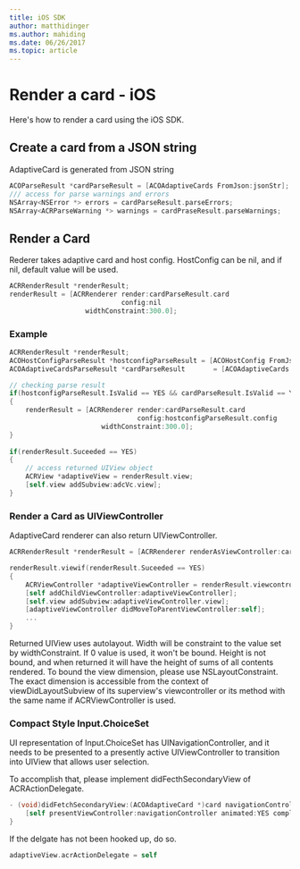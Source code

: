 ```yaml
---
title: iOS SDK
author: matthidinger
ms.author: mahiding
ms.date: 06/26/2017
ms.topic: article
---
```


# Render a card - iOS

Here's how to render a card using the iOS SDK.

## Create a card from a JSON string

AdaptiveCard is generated from JSON string

```objective-c
ACOParseResult *cardParseResult = [ACOAdaptiveCards FromJson:jsonStr];
/// access for parse warnings and errors
NSArray<NSError *> errors = cardParseResult.parseErrors;
NSArray<ACRParseWarning *> warnings = cardPraseResult.parseWarnings;
```

## Render a Card

Rederer takes adaptive card and host config. HostConfig can be nil, and if nil, default value will be used.

```objective-c
ACRRenderResult *renderResult;
renderResult = [ACRRenderer render:cardParseResult.card
                            config:nil
                   widthConstraint:300.0];
``` 

### Example

```objective-c
ACRRenderResult *renderResult;
ACOHostConfigParseResult *hostconfigParseResult = [ACOHostConfig FromJson:self.hostconfig];
ACOAdaptiveCardsParseResult *cardParseResult       = [ACOAdaptiveCards FromJson:jsonStr];

// checking parse result
if(hostconfigParseResult.IsValid == YES && cardParseResult.IsValid == YES)
{
    renderResult = [ACRRenderer render:cardParseResult.card
                                config:hostconfigParseResult.config
                       widthConstraint:300.0];
}	
    
if(renderResult.Suceeded == YES)
{
    // access returned UIView object
    ACRView *adaptiveView = renderResult.view;
    [self.view addSubview:adcVc.view];
}
```

### Render a Card as UIViewController

AdaptiveCard renderer can also return UIViewController.

```objective-c
ACRRenderResult *renderResult = [ACRRenderer renderAsViewController:card config:config frame:frame delegate:acrActionDelegate];

renderResult.viewif(renderResult.Suceeded == YES)
{
    ACRViewController *adaptiveViewController = renderResult.viewcontroller;
    [self addChildViewController:adaptiveViewController];
    [self.view addSubview:adaptiveViewController.view];
    [adaptiveViewController didMoveToParentViewController:self];
    ...
}
```

Returned UIView uses autolayout. Width will be constraint to the value set by widthConstraint. If 0 value is used, it won't be bound.
Height is not bound, and when returned it will have the height of sums of all contents rendered. To bound the view dimension, please use NSLayoutConstraint. The exact dimension is accessible from the context of viewDidLayoutSubview of its superview's viewcontroller or its method with the same name if ACRViewController is used.


### Compact Style Input.ChoiceSet

UI representation of Input.ChoiceSet has UINavigationController, and it needs to be presented to a presently active UIViewController to transition into UIView that allows user selection.

To accomplish that, please implement didFecthSecondaryView of ACRActionDelegate.

```objective-c
- (void)didFetchSecondaryView:(ACOAdaptiveCard *)card navigationController:(UINavigationController *)navigationController{
    [self presentViewController:navigationController animated:YES completion:nil];
}  
```

If the delgate has not been hooked up, do so.

```objective-c
adaptiveView.acrActionDelegate = self
```